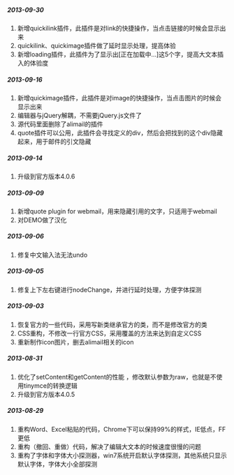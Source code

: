 <h5>2013-09-30</h5>
<ol>
    <li>新增quickilink插件，此插件是对link的快捷操作，当点击链接的时候会显示出来</li>
	<li>quickilink、quickimage插件做了延时显示处理，提高体验</li>
	<li>新增loading插件，此插件为了显示出[正在加载中...]这5个字，提高大文本插入的体验度</li>
</ol>
<h5>2013-09-16</h5>
<ol>
    <li>新增quickimage插件，此插件是对image的快捷操作，当点击图片的时候会显示出来</li>
	<li>编辑器与jQuery解耦，不需要jQuery.js文件了</li>
	<li>源代码里面删除了alimail的插件</li>
	<li>quote插件可以公用，此插件会寻找定义的div，然后会把找到的这个div隐藏起来，用于邮件的引文隐藏</li>
</ol>
<h5>2013-09-14</h5>
<ol>
	<li>升级到官方版本4.0.6</li>
</ol>
<h5>2013-09-09</h5>
<ol>
    <li>新增quote plugin for webmail，用来隐藏引用的文字，只适用于webmail</li>
    <li>对DEMO做了汉化</li>
</ol>

<h5>2013-09-06</h5>
<ol>
    <li>修复中文输入法无法undo</li>
</ol>

<h5>2013-09-05</h5>
<ol>
    <li>修复上下左右键进行nodeChange，并进行延时处理，方便字体探测</li>
</ol>

<h5>2013-09-03</h5>
<ol>
    <li>恢复官方的一些代码，采用写新类继承官方的类，而不是修改官方的类</li>
    <li>CSS重构，不修改一行官方CSS，采用覆盖的方法来达到自定义CSS</li>
    <li>重新制作icon图片，删去alimail相关的icon</li>
</ol>

<h5>2013-08-31</h5>
<ol>
    <li>优化了setContent和getContent的性能 ，修改默认参数为raw，也就是不使用tinymce的转换逻辑</li>
    <li>升级到官方版本4.0.5</li>
</ol>

<h5>2013-08-29</h5>
<ol>
    <li>重构Word、Excel粘贴的代码，Chrome下可以保持99%的样式，IE低点，FF更低</li>
    <li>重构（撤回、重做）代码，解决了编辑大文本的时候速度很慢的问题</li>
    <li>重构了字体和字体大小探测器，win7系统开启默认字体探测，其他系统只显示默认字体，字体大小全部探测</li>
</ol>
